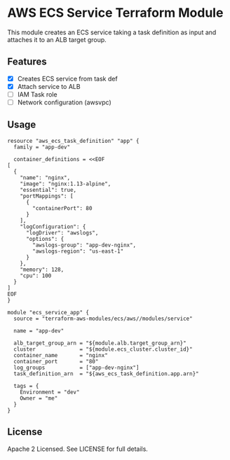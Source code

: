 # AWS ECS Service Terraform Module
This module creates an ECS service taking a task definition as input and attaches it to an ALB target group.

## Features
* [x] Creates ECS service from task def
* [x] Attach service to ALB
* [ ] IAM Task role
* [ ] Network configuration (awsvpc)

## Usage
```
resource "aws_ecs_task_definition" "app" {
  family = "app-dev"

  container_definitions = <<EOF
[
  {
    "name": "nginx",
    "image": "nginx:1.13-alpine",
    "essential": true,
    "portMappings": [
      {
        "containerPort": 80
      }
    ],
    "logConfiguration": {
      "logDriver": "awslogs",
      "options": {
        "awslogs-group": "app-dev-nginx",
        "awslogs-region": "us-east-1"
      }
    },
    "memory": 128,
    "cpu": 100
  }
]
EOF
}

module "ecs_service_app" {
  source = "terraform-aws-modules/ecs/aws//modules/service"

  name = "app-dev"

  alb_target_group_arn = "${module.alb.target_group_arn}"
  cluster              = "${module.ecs_cluster.cluster_id}"
  container_name       = "nginx"
  container_port       = "80"
  log_groups           = ["app-dev-nginx"]
  task_definition_arn  = "${aws_ecs_task_definition.app.arn}"

  tags = {
    Environment = "dev"
    Owner = "me"
  }
}
```

## License
Apache 2 Licensed. See LICENSE for full details.
